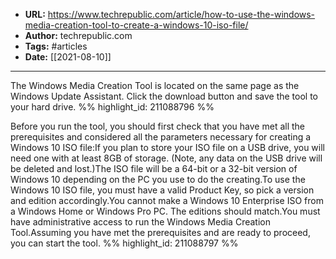 - **URL:** https://www.techrepublic.com/article/how-to-use-the-windows-media-creation-tool-to-create-a-windows-10-iso-file/
- **Author:** techrepublic.com
- **Tags:** #articles
- **Date:** [[2021-08-10]]
---

The Windows Media Creation Tool is located on the same page as the Windows Update Assistant. Click the download button and save the tool to your hard drive. %% highlight_id: 211088796 %%


Before you run the tool, you should first check that you have met all the prerequisites and considered all the parameters necessary for creating a Windows 10 ISO file:If you plan to store your ISO file on a USB drive, you will need one with at least 8GB of storage. (Note, any data on the USB drive will be deleted and lost.)The ISO file will be a 64-bit or a 32-bit version of Windows 10 depending on the PC you use to do the creating.To use the Windows 10 ISO file, you must have a valid Product Key, so pick a version and edition accordingly.You cannot make a Windows 10 Enterprise ISO from a Windows Home or Windows Pro PC. The editions should match.You must have administrative access to run the Windows Media Creation Tool.Assuming you have met the prerequisites and are ready to proceed, you can start the tool. %% highlight_id: 211088797 %%

